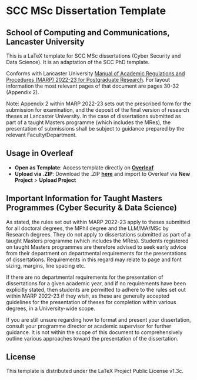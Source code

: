 # SCC MSc Dissertation Template
## School of Computing and Communications, Lancaster University

This is a LaTeX template for SCC MSc dissertations (Cyber Security and Data Science). It is an adaptation of the SCC PhD template.

Conforms with Lancaster University [Manual of Academic Regulations and Procedures (MARP) 2022-23 for Postgraduate Research](https://www.lancaster.ac.uk/media/lancaster-university/content-assets/documents/student-based-services/asq/marp/PGR-Regs.pdf). For layout information the most relevant pages of that document are pages 30-32 (Appendix 2).

Note: Appendix 2 within MARP 2022-23 sets out the prescribed form for the submission for examination, and the deposit of the final version of research theses at Lancaster University. In the case of dissertations submitted as part of a taught Masters programme (which includes the MRes), the presentation of submissions shall be subject to guidance prepared by the relevant Faculty/Department.

## Usage in Overleaf

- **Open as Template**: Access template directly on **[Overleaf](https://www.overleaf.com/latex/templates/scc-lancaster-university-msc-dissertation-template/pbtcfbfbxcgd)**
- **Upload via .ZIP**: Download the .ZIP **[here](https://github.com/LewNew/test/archive/refs/heads/main.zip)** and import to Overleaf via **New Project** > **Upload Project**

## Important Information for Taught Masters Programmes (Cyber Security & Data Science)

As stated, the rules set out within MARP 2022-23 apply to theses submitted for all doctoral degrees, the MPhil degree and the LLM/MA/MSc by Research degrees. They do not apply to dissertations submitted as part of a taught Masters programme (which includes the MRes). Students registered on taught Masters programmes are therefore advised to seek early advice from their department on departmental requirements for the presentations of dissertations. Requirements in this regard may relate to page and font sizing, margins, line spacing etc.

If there are no departmental requirements for the presentation of dissertations for a given academic year, and if no requirements have been explicitly stated, then students are permitted to adhere to the rules set out within MARP 2022-23 if they wish, as these are generally accepted guidelines for the presentation of theses for completion within various degrees, in a University-wide scope.

If you are still unsure regarding how to format and present your dissertation, consult your programme director or academic supervisor for further guidance. It is not within the scope of this document to comprehensively outline various approaches toward the presentation of the dissertation.

## License

This template is distributed under the LaTeX Project Public License v1.3c.
